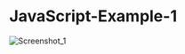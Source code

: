 # JavaScript-Example-1

![Screenshot_1](https://user-images.githubusercontent.com/96000792/171190298-8494a94c-00cc-40da-9c05-5e2c0b5522c5.png)
